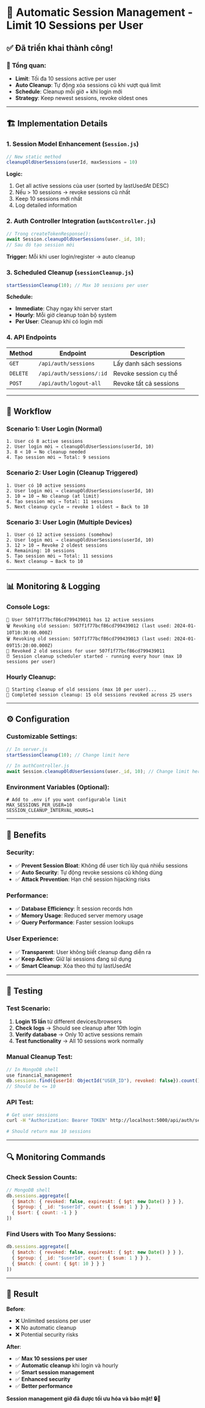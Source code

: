 # 🔐 Automatic Session Management - Limit 10 Sessions per User

## ✅ Đã triển khai thành công!

### 🎯 **Tổng quan:**
- **Limit**: Tối đa 10 sessions active per user
- **Auto Cleanup**: Tự động xóa sessions cũ khi vượt quá limit
- **Schedule**: Cleanup mỗi giờ + khi login mới
- **Strategy**: Keep newest sessions, revoke oldest ones

---

## 🏗️ **Implementation Details**

### **1. Session Model Enhancement (`Session.js`)**
```javascript
// New static method
cleanupOldUserSessions(userId, maxSessions = 10)
```

**Logic:**
1. Get all active sessions của user (sorted by lastUsedAt DESC)
2. Nếu > 10 sessions → revoke sessions cũ nhất
3. Keep 10 sessions mới nhất
4. Log detailed information

### **2. Auth Controller Integration (`authController.js`)**
```javascript
// Trong createTokenResponse():
await Session.cleanupOldUserSessions(user._id, 10);
// Sau đó tạo session mới
```

**Trigger:** Mỗi khi user login/register → auto cleanup

### **3. Scheduled Cleanup (`sessionCleanup.js`)**
```javascript
startSessionCleanup(10); // Max 10 sessions per user
```

**Schedule:**
- **Immediate**: Chạy ngay khi server start
- **Hourly**: Mỗi giờ cleanup toàn bộ system
- **Per User**: Cleanup khi có login mới

### **4. API Endpoints**
| Method | Endpoint | Description |
|--------|----------|-------------|
| `GET` | `/api/auth/sessions` | Lấy danh sách sessions |
| `DELETE` | `/api/auth/sessions/:id` | Revoke session cụ thể |
| `POST` | `/api/auth/logout-all` | Revoke tất cả sessions |

---

## 🔄 **Workflow**

### **Scenario 1: User Login (Normal)**
```
1. User có 8 active sessions
2. User login mới → cleanupOldUserSessions(userId, 10)
3. 8 < 10 → No cleanup needed
4. Tạo session mới → Total: 9 sessions
```

### **Scenario 2: User Login (Cleanup Triggered)**
```
1. User có 10 active sessions
2. User login mới → cleanupOldUserSessions(userId, 10)
3. 10 = 10 → No cleanup (at limit)
4. Tạo session mới → Total: 11 sessions
5. Next cleanup cycle → revoke 1 oldest → Back to 10
```

### **Scenario 3: User Login (Multiple Devices)**
```
1. User có 12 active sessions (somehow)
2. User login mới → cleanupOldUserSessions(userId, 10)
3. 12 > 10 → Revoke 2 oldest sessions
4. Remaining: 10 sessions
5. Tạo session mới → Total: 11 sessions
6. Next cleanup → Back to 10
```

---

## 📊 **Monitoring & Logging**

### **Console Logs:**
```
👤 User 507f1f77bcf86cd799439011 has 12 active sessions
🗑️ Revoking old session: 507f1f77bcf86cd799439012 (last used: 2024-01-10T10:30:00.000Z)
🗑️ Revoking old session: 507f1f77bcf86cd799439013 (last used: 2024-01-09T15:20:00.000Z)
🧹 Revoked 2 old sessions for user 507f1f77bcf86cd799439011
⏰ Session cleanup scheduler started - running every hour (max 10 sessions per user)
```

### **Hourly Cleanup:**
```
🧹 Starting cleanup of old sessions (max 10 per user)...
🧹 Completed session cleanup: 15 old sessions revoked across 25 users
```

---

## ⚙️ **Configuration**

### **Customizable Settings:**
```javascript
// In server.js
startSessionCleanup(10); // Change limit here

// In authController.js  
await Session.cleanupOldUserSessions(user._id, 10); // Change limit here
```

### **Environment Variables** (Optional):
```env
# Add to .env if you want configurable limit
MAX_SESSIONS_PER_USER=10
SESSION_CLEANUP_INTERVAL_HOURS=1
```

---

## 🎯 **Benefits**

### **Security:**
- ✅ **Prevent Session Bloat**: Không để user tích lũy quá nhiều sessions
- ✅ **Auto Security**: Tự động revoke sessions cũ không dùng
- ✅ **Attack Prevention**: Hạn chế session hijacking risks

### **Performance:**
- ✅ **Database Efficiency**: Ít session records hơn
- ✅ **Memory Usage**: Reduced server memory usage
- ✅ **Query Performance**: Faster session lookups

### **User Experience:**
- ✅ **Transparent**: User không biết cleanup đang diễn ra
- ✅ **Keep Active**: Giữ lại sessions đang sử dụng
- ✅ **Smart Cleanup**: Xóa theo thứ tự lastUsedAt

---

## 🧪 **Testing**

### **Test Scenario:**
1. **Login 15 lần** từ different devices/browsers
2. **Check logs** → Should see cleanup after 10th login
3. **Verify database** → Only 10 active sessions remain
4. **Test functionality** → All 10 sessions work normally

### **Manual Cleanup Test:**
```javascript
// In MongoDB shell
use financial_management
db.sessions.find({userId: ObjectId("USER_ID"), revoked: false}).count()
// Should be <= 10
```

### **API Test:**
```bash
# Get user sessions
curl -H "Authorization: Bearer TOKEN" http://localhost:5000/api/auth/sessions

# Should return max 10 sessions
```

---

## 🔍 **Monitoring Commands**

### **Check Session Counts:**
```javascript
// MongoDB shell
db.sessions.aggregate([
  { $match: { revoked: false, expiresAt: { $gt: new Date() } } },
  { $group: { _id: "$userId", count: { $sum: 1 } } },
  { $sort: { count: -1 } }
])
```

### **Find Users with Too Many Sessions:**
```javascript
db.sessions.aggregate([
  { $match: { revoked: false, expiresAt: { $gt: new Date() } } },
  { $group: { _id: "$userId", count: { $sum: 1 } } },
  { $match: { count: { $gt: 10 } } }
])
```

---

## 🎉 **Result**

**Before**: 
- ❌ Unlimited sessions per user
- ❌ No automatic cleanup
- ❌ Potential security risks

**After**:
- ✅ **Max 10 sessions per user**
- ✅ **Automatic cleanup** khi login và hourly
- ✅ **Smart session management**
- ✅ **Enhanced security**
- ✅ **Better performance**

**Session management giờ đã được tối ưu hóa và bảo mật! 🔒🎊**
